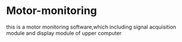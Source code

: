 # Motor-monitoring
this is a motor monitoring software,which including signal acquisition module and display module of upper computer

